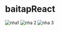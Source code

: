 # baitapReact
 ![nha1](https://user-images.githubusercontent.com/56509495/66740527-9e9ee380-ee9d-11e9-9133-5f6d7241707e.png)
![nha 2](https://user-images.githubusercontent.com/56509495/66740541-a2326a80-ee9d-11e9-852e-12daba2f60fc.png)
![nha 3](https://user-images.githubusercontent.com/56509495/66740545-a494c480-ee9d-11e9-8235-27deab64ff0a.png)
